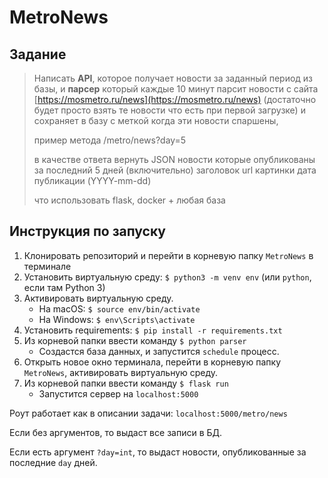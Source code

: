 # MetroNews

## Задание
> Написать **API**, которое получает новости за заданный период из базы,
и **парсер** который каждые 10 минут парсит новости
с сайта [https://mosmetro.ru/news](https://mosmetro.ru/news)
(достаточно будет просто взять те новости что есть при первой загрузке)
и сохраняет в базу с меткой когда эти новости спаршены,
>
> пример метода
> /metro/news?day=5
>
> в качестве ответа вернуть JSON новости которые опубликованы за последний 5 дней (включительно)
> заголовок
> url картинки
> дата публикации (YYYY-mm-dd)
>
> что использовать
> flask, docker + любая база

## Инструкция по запуску
1. Клонировать репозиторий и перейти в корневую папку `MetroNews` в терминале
2. Установить виртуальную среду: `$ python3 -m venv env` (или `python`, если там Python 3)
3. Активировать виртуальную среду.
    - На macOS: `$ source env/bin/activate`
    - На Windows: `$ env\Scripts\activate`
4. Установить requirements: `$ pip install -r requirements.txt`
5. Из корневой папки ввести команду `$ python parser`
    - Создастся база данных, и запустится `schedule` процесс.
6. Открыть новое окно терминала, перейти в корневую папку `MetroNews`, активировать виртуальную среду.
7. Из корневой папки ввести команду `$ flask run`
    - Запустится сервер на `localhost:5000`

Роут работает как в описании задачи: `localhost:5000/metro/news`

Если без аргументов, то выдаст все записи в БД. 

Если есть аргумент `?day=int`, то выдаст новости, опубликованные за последние `day` дней.
